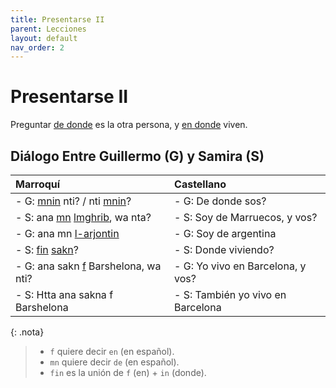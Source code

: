 ```yaml
---
title: Presentarse II
parent: Lecciones
layout: default
nav_order: 2
---
```


# Presentarse II

Preguntar [de donde](../preguntas/donde) es la otra persona, y [en donde](../preguntas/donde) viven.

## Diálogo Entre Guillermo (G) y Samira (S)

| Marroquí                                                                                    | Castellano                        |
|:--------------------------------------------------------------------------------------------|:----------------------------------|
| - G: [mnin](../preguntas/donde) nti? / nti [mnin](../preguntas/donde)?                | - G: De donde sos?                |
| - S: ana [mn](../vocabulario/preposiciones) [lmghrib](../vocabulario/paises-idiomas), wa nta? | - S: Soy de Marruecos, y vos?     |
| - G: ana mn [l-arjontin](../vocabulario/paises-idiomas)                                      | - G: Soy de argentina             |
| - S: [fin](../preguntas/donde) [sakn](../verbos/vivir)?                               | - S: Donde viviendo?              |
| - G: ana sakn [f](../vocabulario/preposiciones) Barshelona, wa nti?                          | - G: Yo vivo en Barcelona, y vos? |
| - S: Htta ana sakna f Barshelona                                                            | - S: También yo vivo en Barcelona |

{: .nota}
> - `f` quiere decir `en` (en español).
> - `mn` quiere decir `de` (en español).
> - `fin` es la unión de `f` (en) + `in` (donde).
